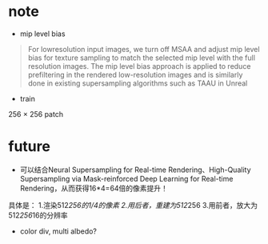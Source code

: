 # note

- mip level bias

> For lowresolution input images, we turn off MSAA and adjust mip level
bias for texture sampling to match the selected mip level with the
full resolution images. The mip level bias approach is applied to
reduce prefiltering in the rendered low-resolution images and is
similarly done in existing supersampling algorithms such as TAAU
in Unreal

- train

256 × 256 patch

# future

- 可以结合Neural Supersampling for Real-time Rendering、High-Quality Supersampling via Mask-reinforced Deep Learning for Real-time Rendering，从而获得16*4=64倍的像素提升！

具体是：
1.渲染512*256的1/4的像素
2.用后者，重建为512*256
3.用前者，放大为512*256*16的分辨率



- color div, multi albedo?

